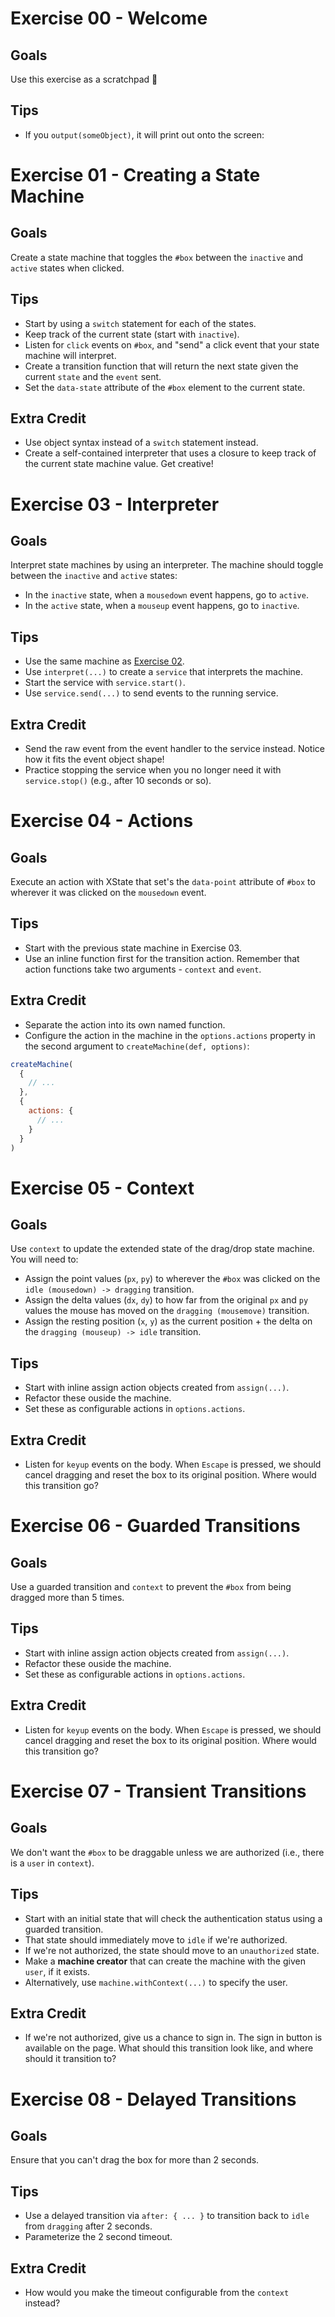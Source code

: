 # Exercise 00 - Welcome

## Goals

Use this exercise as a scratchpad 📝

## Tips

- If you `output(someObject)`, it will print out onto the screen:

# Exercise 01 - Creating a State Machine

## Goals

Create a state machine that toggles the `#box` between the `inactive` and `active` states when clicked.

## Tips

- Start by using a `switch` statement for each of the states.
- Keep track of the current state (start with `inactive`).
- Listen for `click` events on `#box`, and "send" a click event that your state machine will interpret.
- Create a transition function that will return the next state given the current `state` and the `event` sent.
- Set the `data-state` attribute of the `#box` element to the current state.

## Extra Credit

- Use object syntax instead of a `switch` statement instead.
- Create a self-contained interpreter that uses a closure to keep track of the current state machine value. Get creative!

# Exercise 03 - Interpreter

## Goals

Interpret state machines by using an interpreter. The machine should toggle between the `inactive` and `active` states:

- In the `inactive` state, when a `mousedown` event happens, go to `active`.
- In the `active` state, when a `mouseup` event happens, go to `inactive`.

## Tips

- Use the same machine as [Exercise 02](../02/README.md).
- Use `interpret(...)` to create a `service` that interprets the machine.
- Start the service with `service.start()`.
- Use `service.send(...)` to send events to the running service.

## Extra Credit

- Send the raw event from the event handler to the service instead. Notice how it fits the event object shape!
- Practice stopping the service when you no longer need it with `service.stop()` (e.g., after 10 seconds or so).

# Exercise 04 - Actions

## Goals

Execute an action with XState that set's the `data-point` attribute of `#box` to wherever it was clicked on the `mousedown` event.

## Tips

- Start with the previous state machine in Exercise 03.
- Use an inline function first for the transition action. Remember that action functions take two arguments - `context` and `event`.

## Extra Credit

- Separate the action into its own named function.
- Configure the action in the machine in the `options.actions` property in the second argument to `createMachine(def, options)`:

```js
createMachine(
  {
    // ...
  },
  {
    actions: {
      // ...
    }
  }
)
```

# Exercise 05 - Context

## Goals

Use `context` to update the extended state of the drag/drop state machine. You will need to:

- Assign the point values (`px`, `py`) to wherever the `#box` was clicked on the `idle (mousedown) -> dragging` transition.
- Assign the delta values (`dx`, `dy`) to how far from the original `px` and `py` values the mouse has moved on the `dragging (mousemove)` transition.
- Assign the resting position (`x`, `y`) as the current position + the delta on the `dragging (mouseup) -> idle` transition.

## Tips

- Start with inline assign action objects created from `assign(...)`.
- Refactor these ouside the machine.
- Set these as configurable actions in `options.actions`.

## Extra Credit

- Listen for `keyup` events on the body. When `Escape` is pressed, we should cancel dragging and reset the box to its original position. Where would this transition go?

# Exercise 06 - Guarded Transitions

## Goals

Use a guarded transition and `context` to prevent the `#box` from being dragged more than 5 times.

## Tips

- Start with inline assign action objects created from `assign(...)`.
- Refactor these ouside the machine.
- Set these as configurable actions in `options.actions`.

## Extra Credit

- Listen for `keyup` events on the body. When `Escape` is pressed, we should cancel dragging and reset the box to its original position. Where would this transition go?

# Exercise 07 - Transient Transitions

## Goals

We don't want the `#box` to be draggable unless we are authorized (i.e., there is a `user` in `context`).

## Tips

- Start with an initial state that will check the authentication status using a guarded transition.
- That state should immediately move to `idle` if we're authorized.
- If we're not authorized, the state should move to an `unauthorized` state.
- Make a **machine creator** that can create the machine with the given `user`, if it exists.
- Alternatively, use `machine.withContext(...)` to specify the user.

## Extra Credit

- If we're not authorized, give us a chance to sign in. The sign in button is available on the page. What should this transition look like, and where should it transition to?

# Exercise 08 - Delayed Transitions

## Goals

Ensure that you can't drag the box for more than 2 seconds.

## Tips

- Use a delayed transition via `after: { ... }` to transition back to `idle` from `dragging` after 2 seconds.
- Parameterize the 2 second timeout.

## Extra Credit

- How would you make the timeout configurable from the `context` instead?
